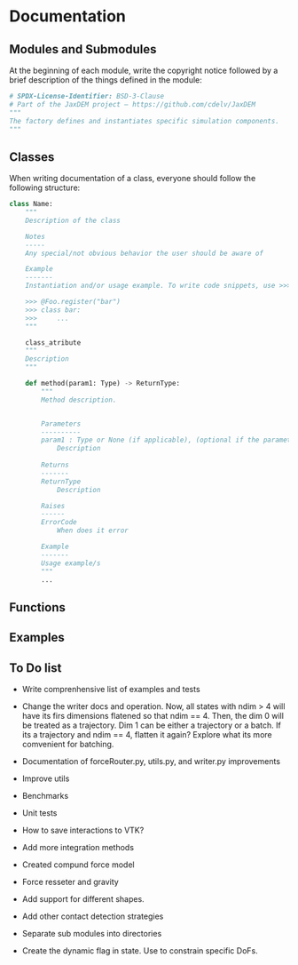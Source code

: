 # Documentation


## Modules and Submodules

At the beginning of each module, write the copyright notice followed by a brief description of the things defined in the module:

```python
# SPDX-License-Identifier: BSD-3-Clause
# Part of the JaxDEM project – https://github.com/cdelv/JaxDEM
"""
The factory defines and instantiates specific simulation components.
"""
```

## Classes

When writing documentation of a class, everyone should follow the following structure:

```python
class Name:
    """
    Description of the class

    Notes
    -----
    Any special/not obvious behavior the user should be aware of

    Example
    -------
    Instantiation and/or usage example. To write code snippets, use >>> at the beginning of each line:

    >>> @Foo.register("bar") 
    >>> class bar:
    >>>     ...
    """

    class_atribute
    """
    Description
    """

    def method(param1: Type) -> ReturnType:
        """
        Method description.


        Parameters
        ----------
        param1 : Type or None (if applicable), (optional if the parameter is optional or nothing)
            Description
        
        Returns
        -------
        ReturnType
            Description

        Raises
        ------
        ErrorCode
            When does it error

        Example
        -------
        Usage example/s
        """
        ...
```

## Functions

## Examples

## To Do list

* Write comprenhensive list of examples and tests

* Change the writer docs and operation. Now, all states with ndim > 4 will have its firs dimensions flatened so that ndim == 4. Then, the dim 0 will be treated as a trajectory. Dim 1 can be either a trajectory or a batch. If its a trajectory and ndim == 4, flatten it again? Explore what its more comvenient for batching.

* Documentation of forceRouter.py, utils.py, and writer.py improvements

* Improve utils

* Benchmarks

* Unit tests

* How to save interactions to VTK?

* Add more integration methods

* Created compund force model

* Force resseter and gravity

* Add support for different shapes.

* Add other contact detection strategies

* Separate sub modules into directories

* Create the dynamic flag in state. Use to constrain specific DoFs. 